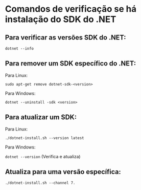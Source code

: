 # Comandos de verificação se há instalação do SDK do .NET

## Para verificar as versões SDK do .NET:
`dotnet --info`

## Para remover um SDK específico do .NET:
Para Linux:

`sudo apt-get remove dotnet-sdk-<version>`

Para Windows:

`dotnet --uninstall -sdk <version>`

## Para atualizar um SDK:
Para Linux:

`./dotnet-install.sh --version latest`

Para Windows:

`dotnet --version` (Verifica e atualiza)

## Atualiza para uma versão específica:
`./dotnet-install.sh --channel 7.`